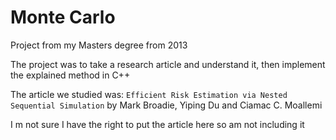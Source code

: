 # Monte Carlo
Project from my Masters degree from 2013

The project was to take a research article and understand it, then implement the explained method in C++

The article we studied was:
`Efficient Risk Estimation via Nested Sequential Simulation`
by Mark Broadie, Yiping Du and Ciamac C. Moallemi

I m not sure I have the right to put the article here so am not including it